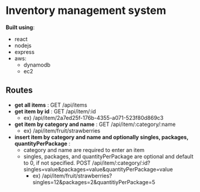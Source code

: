 # Inventory management system

**Built using**:
- react 
- nodejs 
- express
- aws: 
	- dynamodb
	- ec2 


## Routes
- **get all items** : GET /api/items
- **get item by id** : GET /api/item/:id
	- ex) /api/item/2a7ed25f-176b-4355-a071-523f80d869c3
- **get item by category and name** : GET /api/item/:category/:name
	- ex) /api/item/fruit/strawberries
- **insert item by category and name and optionally singles, packages, quantityPerPackage** : 
	- category and name are required to enter an item
	- singles, packages, and quantityPerPackage are optional and default to 0, if not specified.
	POST /api/item/:category/:id?singles=value&packages=value&quantityPerPackage=value
		- ex) /api/item/fruit/strawberries?singles=12&packages=2&quantitiyPerPackage=5

